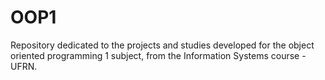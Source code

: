 # OOP1

Repository dedicated to the projects and studies developed for the object oriented programming 1 subject, from the Information Systems course - UFRN.
